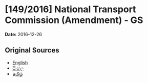 # [149/2016] National Transport Commission (Amendment) - GS

**Date:** 2016-12-26

## Original Sources

- [English](https://documents.gov.lk/view/bills/2016/12/149-2016_E.pdf)
- [සිංහල](https://documents.gov.lk/view/bills/2016/12/149-2016_S.pdf)
- [தமிழ்](https://documents.gov.lk/view/bills/2016/12/149-2016_T.pdf)
